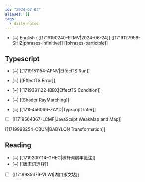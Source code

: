 ```yaml
---
id: "2024-07-03"
aliases: []
tags:
  - daily-notes
---
```


- [~] English : [[1719190240-PTMV|2024-06-24]]
[[1719127956-SHIZ|phrases-infinitive]]
[[phrases-participle]]

## Typescript

- [~] [[1719151154-AFNV|EffectTS Run]]
- [~] [[EffectTS Error]]
- [~] [[1719381122-IBBX|EffectTS Condition]]

- [~] [[Shader RayMarching]]

- [~] [[1719456066-ZAYD|Typscript Infer]]

- [ ] [[1719564367-LCMF|JavaScript WeakMap and Map]]

[[1719993254-CBUN|BABYLON Transformation]]

## Reading

- [~] [[1719200114-GHEC|稼轩词编年笺注]]
- [~] [[唐宋词选释]]

- [ ] [[1719985676-VLWI|湖口水文站]]

